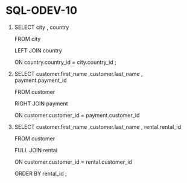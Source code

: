 # SQL-ODEV-10

1) SELECT city , country
	 
   FROM city
	 
   LEFT JOIN country
	 
   ON country.country_id = city.country_id ;

2) SELECT customer.first_name ,customer.last_name , payment.payment_id
	 
   FROM customer  
	 
   RIGHT JOIN payment
	 
   ON  customer.customer_id = payment.customer_id 
   
3) SELECT customer.first_name ,customer.last_name ,  rental.rental_id
			
   FROM customer  
		    
   FULL JOIN  rental 
			
   ON  customer.customer_id = rental.customer_id 
			
   ORDER BY  rental_id	;
